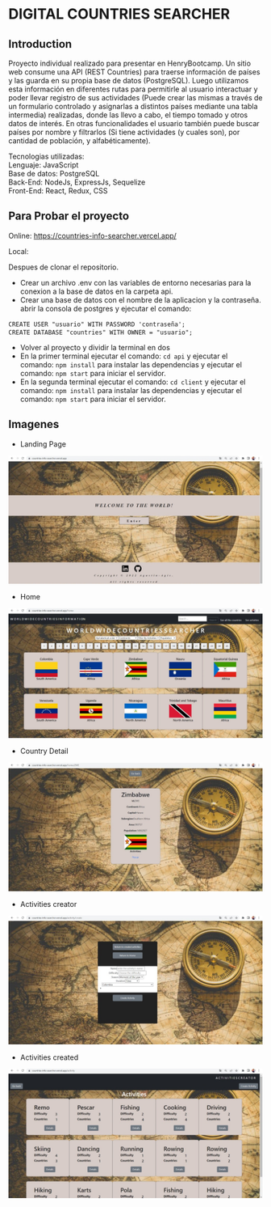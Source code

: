 # DIGITAL COUNTRIES SEARCHER

## Introduction

Proyecto individual realizado para presentar en HenryBootcamp. Un sitio web consume una API (REST Countries) para traerse información de países y las guarda en su propia base de datos (PostgreSQL). Luego utilizamos esta información en diferentes rutas para permitirle al usuario interactuar y poder llevar registro de sus actividades (Puede crear las mismas a través de un formulario controlado y asignarlas a distintos países mediante una tabla intermedia) realizadas, donde las llevo a cabo, el tiempo tomado y otros datos de interés. En otras funcionalidades el usuario también puede buscar países por nombre y filtrarlos (Si tiene actividades (y cuales son), por cantidad de población, y alfabéticamente).

Tecnologias utilizadas:
<br>
Lenguaje: JavaScript
<br>
Base de datos: PostgreSQL
<br>
Back-End: NodeJs, ExpressJs, Sequelize
<br>
Front-End: React, Redux, CSS

## Para Probar el proyecto
Online: https://countries-info-searcher.vercel.app/

Local: 

Despues de clonar el repositorio.
- Crear un archivo .env con las variables de entorno necesarias para la conexion a la base de datos en la carpeta api.
- Crear una base de datos con el nombre de la aplicacion y la contraseña.
abrir la consola de postgres y ejecutar el comando:
```
CREATE USER "usuario" WITH PASSWORD 'contraseña';
CREATE DATABASE "countries" WITH OWNER = "usuario";
```
- Volver al proyecto y dividir la terminal en dos
- En la primer terminal ejecutar el comando: `cd api` y ejecutar el comando: `npm install` para instalar las dependencias y ejecutar el comando: `npm start` para iniciar el servidor.
- En la segunda terminal ejecutar el comando: `cd client` y ejecutar el comando: `npm install` para instalar las dependencias y ejecutar el comando: `npm start` para iniciar el servidor.


## Imagenes

- Landing Page

![landingPage](/images/landing.jpeg)


- Home

![home](/images/home.jpeg)


- Country Detail

![details](/images/card.jpeg)

- Activities creator

![newActivity](/images/Creator.jpeg)

- Activities created

![newActivity](/images/Activities.jpeg)